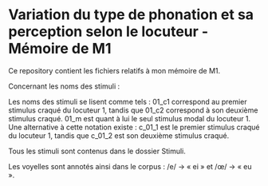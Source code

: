 # Variation du type de phonation et sa perception selon le locuteur - Mémoire de M1

Ce repository contient les fichiers relatifs à mon mémoire de M1.


Concernant les noms des stimuli :

Les noms des stimuli se lisent comme tels : 01_c1 correspond au premier stimulus 
craqué du locuteur 1, tandis que 01_c2 correspond à son deuxième stimulus craqué.
01_m est quant à lui le seul stimulus modal du locuteur 1.
Une alternative à cette notation existe : c_01_1 est le premier stimulus craqué
du locuteur 1, tandis que c_01_2 est son deuxième stimulus craqué.

Tous les stimuli sont contenus dans le dossier Stimuli.


Les voyelles sont annotés ainsi dans le corpus : /e/ -> « ei » et /œ/ -> « eu ».